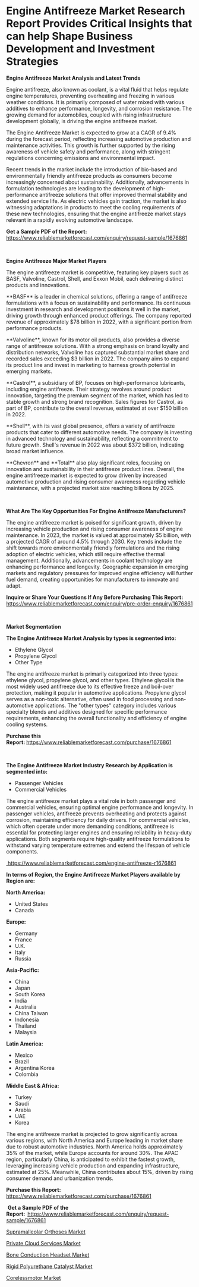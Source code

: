 <p><h1>Engine Antifreeze Market Research Report Provides Critical Insights that can help Shape Business Development and Investment Strategies</h1></p><p><strong>Engine Antifreeze Market Analysis and Latest Trends</strong></p>
<p><p>Engine antifreeze, also known as coolant, is a vital fluid that helps regulate engine temperatures, preventing overheating and freezing in various weather conditions. It is primarily composed of water mixed with various additives to enhance performance, longevity, and corrosion resistance. The growing demand for automobiles, coupled with rising infrastructure development globally, is driving the engine antifreeze market. </p><p>The Engine Antifreeze Market is expected to grow at a CAGR of 9.4% during the forecast period, reflecting increasing automotive production and maintenance activities. This growth is further supported by the rising awareness of vehicle safety and performance, along with stringent regulations concerning emissions and environmental impact. </p><p>Recent trends in the market include the introduction of bio-based and environmentally friendly antifreeze products as consumers become increasingly concerned about sustainability. Additionally, advancements in formulation technologies are leading to the development of high-performance antifreeze solutions that offer improved thermal stability and extended service life. As electric vehicles gain traction, the market is also witnessing adaptations in products to meet the cooling requirements of these new technologies, ensuring that the engine antifreeze market stays relevant in a rapidly evolving automotive landscape.</p></p>
<p><strong>Get a Sample PDF of the Report:&nbsp;</strong> <a href="https://www.reliablemarketforecast.com/enquiry/request-sample/1676861?utm_campaign=1110&utm_medium=2&utm_source=Github&utm_content=ia&utm_term=30092024&utm_id=engine-antifreeze">https://www.reliablemarketforecast.com/enquiry/request-sample/1676861</a></p>
<p>&nbsp;</p>
<p><strong>Engine Antifreeze Major Market Players</strong></p>
<p><p>The engine antifreeze market is competitive, featuring key players such as BASF, Valvoline, Castrol, Shell, and Exxon Mobil, each delivering distinct products and innovations. </p><p>**BASF** is a leader in chemical solutions, offering a range of antifreeze formulations with a focus on sustainability and performance. Its continuous investment in research and development positions it well in the market, driving growth through enhanced product offerings. The company reported revenue of approximately $78 billion in 2022, with a significant portion from performance products.</p><p>**Valvoline**, known for its motor oil products, also provides a diverse range of antifreeze solutions. With a strong emphasis on brand loyalty and distribution networks, Valvoline has captured substantial market share and recorded sales exceeding $3 billion in 2022. The company aims to expand its product line and invest in marketing to harness growth potential in emerging markets.</p><p>**Castrol**, a subsidiary of BP, focuses on high-performance lubricants, including engine antifreeze. Their strategy revolves around product innovation, targeting the premium segment of the market, which has led to stable growth and strong brand recognition. Sales figures for Castrol, as part of BP, contribute to the overall revenue, estimated at over $150 billion in 2022.</p><p>**Shell**, with its vast global presence, offers a variety of antifreeze products that cater to different automotive needs. The company is investing in advanced technology and sustainability, reflecting a commitment to future growth. Shell's revenue in 2022 was about $372 billion, indicating broad market influence.</p><p>**Chevron** and **Total** also play significant roles, focusing on innovation and sustainability in their antifreeze product lines. Overall, the engine antifreeze market is expected to grow driven by increased automotive production and rising consumer awareness regarding vehicle maintenance, with a projected market size reaching billions by 2025.</p></p>
<p>&nbsp;</p>
<p><strong>What Are The Key Opportunities For Engine Antifreeze Manufacturers?</strong></p>
<p><p>The engine antifreeze market is poised for significant growth, driven by increasing vehicle production and rising consumer awareness of engine maintenance. In 2023, the market is valued at approximately $5 billion, with a projected CAGR of around 4.5% through 2030. Key trends include the shift towards more environmentally friendly formulations and the rising adoption of electric vehicles, which still require effective thermal management. Additionally, advancements in coolant technology are enhancing performance and longevity. Geographic expansion in emerging markets and regulatory pressures for improved engine efficiency will further fuel demand, creating opportunities for manufacturers to innovate and adapt.</p></p>
<p><strong>Inquire or Share Your Questions If Any Before Purchasing This Report:</strong> <a href="https://www.reliablemarketforecast.com/enquiry/pre-order-enquiry/1676861?utm_campaign=1110&utm_medium=2&utm_source=Github&utm_content=ia&utm_term=30092024&utm_id=engine-antifreeze">https://www.reliablemarketforecast.com/enquiry/pre-order-enquiry/1676861</a></p>
<p>&nbsp;</p>
<p><strong>Market Segmentation</strong></p>
<p><strong>The Engine Antifreeze Market Analysis by types is segmented into:</strong></p>
<p><ul><li>Ethylene Glycol</li><li>Propylene Glycol</li><li>Other Type</li></ul></p>
<p><p>The engine antifreeze market is primarily categorized into three types: ethylene glycol, propylene glycol, and other types. Ethylene glycol is the most widely used antifreeze due to its effective freeze and boil-over protection, making it popular in automotive applications. Propylene glycol serves as a non-toxic alternative, often used in food processing and non-automotive applications. The "other types" category includes various specialty blends and additives designed for specific performance requirements, enhancing the overall functionality and efficiency of engine cooling systems.</p></p>
<p><strong>Purchase this Report:&nbsp;</strong><a href="https://www.reliablemarketforecast.com/purchase/1676861?utm_campaign=1110&utm_medium=2&utm_source=Github&utm_content=ia&utm_term=30092024&utm_id=engine-antifreeze">https://www.reliablemarketforecast.com/purchase/1676861</a></p>
<p>&nbsp;</p>
<p><strong>The Engine Antifreeze Market Industry Research by Application is segmented into:</strong></p>
<p><ul><li>Passenger Vehicles</li><li>Commercial Vehicles</li></ul></p>
<p><p>The engine antifreeze market plays a vital role in both passenger and commercial vehicles, ensuring optimal engine performance and longevity. In passenger vehicles, antifreeze prevents overheating and protects against corrosion, maintaining efficiency for daily drivers. For commercial vehicles, which often operate under more demanding conditions, antifreeze is essential for protecting larger engines and ensuring reliability in heavy-duty applications. Both segments require high-quality antifreeze formulations to withstand varying temperature extremes and extend the lifespan of vehicle components.</p></p>
<p><a href="https://www.reliablemarketforecast.com/engine-antifreeze-r1676861?utm_campaign=1110&utm_medium=2&utm_source=Github&utm_content=ia&utm_term=30092024&utm_id=engine-antifreeze">&nbsp;https://www.reliablemarketforecast.com/engine-antifreeze-r1676861</a></p>
<p><strong>In terms of Region, the Engine Antifreeze Market Players available by Region are:</strong></p>
<p>
    <p> <strong> North America: </strong>
        <ul>
            <li>United States</li>
            <li>Canada</li>
        </ul>
        </p> 
    <p> <strong> Europe: </strong>
        <ul>
            <li>Germany</li>
            <li>France</li>
            <li>U.K.</li>
            <li>Italy</li>
            <li>Russia</li>
        </ul>
        </p> 
    <p> <strong> Asia-Pacific: </strong>
        <ul>
            <li>China</li>
            <li>Japan</li>
            <li>South Korea</li>
            <li>India</li>
            <li>Australia</li>
            <li>China Taiwan</li>
            <li>Indonesia</li>
            <li>Thailand</li>
            <li>Malaysia</li>
        </ul>
        </p> 
    <p> <strong> Latin America: </strong>
        <ul>
            <li>Mexico</li>
            <li>Brazil</li>
            <li>Argentina Korea</li>
            <li>Colombia</li>
        </ul>
        </p> 
    <p> <strong> Middle East & Africa: </strong>
        <ul>
            <li>Turkey</li>
            <li>Saudi</li>
            <li>Arabia</li>
            <li>UAE</li>
            <li>Korea</li>
        </ul>
    </p>
    </p>
<p><p>The engine antifreeze market is projected to grow significantly across various regions, with North America and Europe leading in market share due to robust automotive industries. North America holds approximately 35% of the market, while Europe accounts for around 30%. The APAC region, particularly China, is anticipated to exhibit the fastest growth, leveraging increasing vehicle production and expanding infrastructure, estimated at 25%. Meanwhile, China contributes about 15%, driven by rising consumer demand and urbanization trends.</p></p>
<p><strong>Purchase this Report: </strong><a href="https://www.reliablemarketforecast.com/purchase/1676861?utm_campaign=1110&utm_medium=2&utm_source=Github&utm_content=ia&utm_term=30092024&utm_id=engine-antifreeze">https://www.reliablemarketforecast.com/purchase/1676861</a></p>
<p>&nbsp;<strong>Get a Sample PDF of the Report:&nbsp;&nbsp;</strong><a href="https://www.reliablemarketforecast.com/enquiry/request-sample/1676861?utm_campaign=1110&utm_medium=2&utm_source=Github&utm_content=ia&utm_term=30092024&utm_id=engine-antifreeze">https://www.reliablemarketforecast.com/enquiry/request-sample/1676861</a></p>
<p><strong></strong></p>
<p><p><a href="https://www.linkedin.com/pulse/supramalleolar-orthoses-market-size-share-trends-analysis-yjp8e?utm_campaign=1110&utm_medium=2&utm_source=Github&utm_content=ia&utm_term=30092024&utm_id=engine-antifreeze">Supramalleolar Orthoses Market</a></p><p><a href="https://www.linkedin.com/pulse/emerging-market-trends-regional-analysis-private-cloud-services-2g4lc?utm_campaign=1110&utm_medium=2&utm_source=Github&utm_content=ia&utm_term=30092024&utm_id=engine-antifreeze">Private Cloud Services Market</a></p><p><a href="https://issuu.com/reportprime-2/docs/bone-conduction-headset-market-size_39948c2d7cbfb4?utm_campaign=1110&utm_medium=2&utm_source=Github&utm_content=ia&utm_term=30092024&utm_id=engine-antifreeze">Bone Conduction Headset Market</a></p><p><a href="https://github.com/WillieWoodard/Market-Research-Report-List-6/blob/main/rigid-polyurethane-catalyst-market.md?utm_campaign=1110&utm_medium=2&utm_source=Github&utm_content=ia&utm_term=30092024&utm_id=engine-antifreeze">Rigid Polyurethane Catalyst Market</a></p><p><a href="https://issuu.com/reportprime-2/docs/corelessmotor-market-size-2030.pptx_107f360cd0b646?utm_campaign=1110&utm_medium=2&utm_source=Github&utm_content=ia&utm_term=30092024&utm_id=engine-antifreeze">Corelessmotor Market</a></p></p>